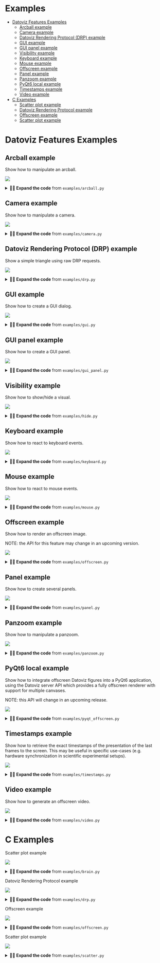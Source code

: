 # Examples

* [Datoviz Features Examples](#datoviz-features-examples)
    * [Arcball example](#arcball-example)
    * [Camera example](#camera-example)
    * [Datoviz Rendering Protocol (DRP) example](#datoviz-rendering-protocol-(drp)-example)
    * [GUI example](#gui-example)
    * [GUI panel example](#gui-panel-example)
    * [Visibility example](#visibility-example)
    * [Keyboard example](#keyboard-example)
    * [Mouse example](#mouse-example)
    * [Offscreen example](#offscreen-example)
    * [Panel example](#panel-example)
    * [Panzoom example](#panzoom-example)
    * [PyQt6 local example](#pyqt6-local-example)
    * [Timestamps example](#timestamps-example)
    * [Video example](#video-example)
* [C Examples](#c-examples)
    * [Scatter plot example](#scatter-plot-example)
    * [Datoviz Rendering Protocol example](#datoviz-rendering-protocol-example)
    * [Offscreen example](#offscreen-example)
    * [Scatter plot example](#scatter-plot-example)


# Datoviz Features Examples

## Arcball example

Show how to manipulate an arcball.

![](https://raw.githubusercontent.com/datoviz/data/main/screenshots/examples/arcball.png)

<details>
<summary><strong>👨‍💻 Expand the code</strong> from <code>examples/arcball.py</code></summary>

```python
import datoviz as dvz
from datoviz import vec3

app = dvz.app(0)
batch = dvz.app_batch(app)
scene = dvz.scene(batch)
# NOTE: at the moment, you need to set this flag when creating a figure if you intend to use ImGui.
figure = dvz.figure(scene, 800, 600, dvz.CANVAS_FLAGS_IMGUI)
panel = dvz.panel_default(figure)
visual = dvz.demo_panel_3D(panel)

# Get or create an arcball interaction for a panel.
arcball = dvz.panel_arcball(panel)

# Set initial angles for the arcball (which modifies the model matrix).
dvz.arcball_initial(arcball, vec3(-1.5, 0.0, +1.5))

# NOTE: at the moment, we need to tell Datoviz that the panel transform has changed.
dvz.panel_update(panel)

# Display a little GUI widget with sliders to control the arcball angles.
dvz.arcball_gui(arcball, app, dvz.figure_id(figure), panel)

dvz.scene_run(scene, app, 0)
dvz.scene_destroy(scene)
dvz.app_destroy(app)
```
</details>

## Camera example

Show how to manipulate a camera.

![](https://raw.githubusercontent.com/datoviz/data/main/screenshots/examples/camera.png)

<details>
<summary><strong>👨‍💻 Expand the code</strong> from <code>examples/camera.py</code></summary>

```python
import datoviz as dvz
from datoviz import vec3

app = dvz.app(0)
batch = dvz.app_batch(app)
scene = dvz.scene(batch)
# NOTE: at the moment, you need to set this flag when creating a figure if you intend to use ImGui.
figure = dvz.figure(scene, 800, 600, 0)
panel = dvz.panel_default(figure)
visual = dvz.demo_panel_3D(panel)

# Get or create the panel's 3D perspective camera.
camera = dvz.panel_camera(panel, 0)

# Camera initial parameters (the ones used when calling camera_reset()).
eye = vec3(0, 0, 2)
up = vec3(0, 1, 0)
lookat = vec3(0, 0, 0)
dvz.camera_initial(camera, eye, lookat, up)

# NOTE: at the moment, we need to tell Datoviz that the panel transform has changed.
dvz.panel_update(panel)

# Keyboard event callback function.


@dvz.keyboard
def on_keyboard(app, window_id, ev):
    global eye

    # Camera movement offset.
    d = .1

    # Keyboard events are PRESS, RELEASE, and REPEAT.
    if ev.type != dvz.KEYBOARD_EVENT_RELEASE:

        # Move the camera position depending on the pressed keys.
        if ev.key == dvz.KEY_UP:
            eye[2] -= d
        elif ev.key == dvz.KEY_DOWN:
            eye[2] += d
        elif ev.key == dvz.KEY_LEFT:
            eye[0] -= d
        elif ev.key == dvz.KEY_RIGHT:
            eye[0] += d

        # Update the camera position.
        dvz.camera_position(camera, eye)

        # Update the lookat position (just forward looking).
        lookat = vec3(*eye)
        lookat[2] -= 1
        dvz.camera_lookat(camera, lookat)

        # Optional here, this is just to show how to update the up vector of the camera.
        dvz.camera_up(camera, vec3(0, 1, 0))

        # Important: we must update the panel after the panel transformation parameters
        # have changed.
        dvz.panel_update(panel)


# We register the keyboard callback function.
dvz.app_on_keyboard(app, on_keyboard, None)

dvz.scene_run(scene, app, 0)
dvz.scene_destroy(scene)
dvz.app_destroy(app)
```
</details>

## Datoviz Rendering Protocol (DRP) example

Show a simple triangle using raw DRP requests.

![](https://raw.githubusercontent.com/datoviz/data/main/screenshots/examples/drp.png)

<details>
<summary><strong>👨‍💻 Expand the code</strong> from <code>examples/drp.py</code></summary>

```python
import numpy as np
import datoviz as dvz

app = dvz.app(0)
batch = dvz.app_batch(app)

# Constants.
width = 1024
height = 768

# Define the Vertex dtype
vertex_dtype = np.dtype([
    ('pos', np.float32, (3,)),  # 3D position (vec3)
    ('color', np.uint8, (4,))   # RGBA color (cvec4)
])
vertex_size = vertex_dtype.itemsize
pos_offset = vertex_dtype.fields['pos'][1]
color_offset = vertex_dtype.fields['color'][1]


# Create a canvas.
req = dvz.create_canvas(batch, width, height, dvz.DEFAULT_CLEAR_COLOR, 0)
canvas_id = req.id


# Create a custom graphics.
req = dvz.create_graphics(batch, dvz.GRAPHICS_CUSTOM, 0)
graphics_id = req.id


# Vertex shader.
vertex_glsl = """
#version 450

layout(location = 0) in vec3 pos;
layout(location = 1) in vec4 color;
layout(location = 0) out vec4 out_color;

void main()
{
    gl_Position = vec4(pos, 1.0);
    out_color = color;
}
"""

req = dvz.create_glsl(
    batch, dvz.SHADER_VERTEX, vertex_glsl)

# Assign the shader to the graphics pipe.
vertex_id = req.id
dvz.set_shader(batch, graphics_id, vertex_id)


# Fragment shader.
fragment_glsl = """
#version 450

layout(location = 0) in vec4 in_color;
layout(location = 0) out vec4 out_color;

void main()
{
    out_color = in_color;
}
"""

req = dvz.create_glsl(
    batch, dvz.SHADER_FRAGMENT, fragment_glsl)

# Assign the shader to the graphics pipe.
fragment_id = req.id
dvz.set_shader(batch, graphics_id, fragment_id)


# Primitive topology.
dvz.set_primitive(batch, graphics_id, dvz.PRIMITIVE_TOPOLOGY_TRIANGLE_LIST)

# Polygon mode.
dvz.set_polygon(batch, graphics_id, dvz.POLYGON_MODE_FILL)


# Vertex binding.
dvz.set_vertex(
    batch, graphics_id, 0, vertex_size, dvz.VERTEX_INPUT_RATE_VERTEX)

# Vertex attrs.
dvz.set_attr(batch, graphics_id, 0, 0, dvz.FORMAT_R32G32B32_SFLOAT, pos_offset)
dvz.set_attr(batch, graphics_id, 0, 1, dvz.FORMAT_R8G8B8A8_UNORM, color_offset)


# Create the vertex buffer dat.
req = dvz.create_dat(batch, dvz.BUFFER_TYPE_VERTEX, 3 * vertex_size, 0)
dat_id = req.id

# Bind the vertex buffer dat to the graphics pipe.
req = dvz.bind_vertex(batch, graphics_id, 0, dat_id, 0)

# Upload the triangle data.
data = np.array([
    ((-1, +1, 0), (255, 0, 0, 255)),
    ((+1, +1, 0), (0, 255, 0, 255)),
    ((+0, -1, 0), (0, 0, 255, 255)),
], dtype=vertex_dtype)
req = dvz.upload_dat(batch, dat_id, 0, 3 * vertex_size, data, 0)


# Commands.
dvz.record_begin(batch, canvas_id)
dvz.record_viewport(
    batch, canvas_id, dvz.DEFAULT_VIEWPORT, dvz.DEFAULT_VIEWPORT)
dvz.record_draw(batch, canvas_id, graphics_id, 0, 3, 0, 1)
dvz.record_end(batch, canvas_id)


# Run the application.

# NOTE: disabling this example for now as the current stable version of Datoviz is NOT built with
# shaderc support, due to compatibility issues on Linux. We'll fix it later.
# dvz.app_run(app, 0)

# Cleanup.
dvz.app_destroy(app)
```
</details>

## GUI example

Show how to create a GUI dialog.

![](https://raw.githubusercontent.com/datoviz/data/main/screenshots/examples/gui.png)

<details>
<summary><strong>👨‍💻 Expand the code</strong> from <code>examples/gui.py</code></summary>

```python
import ctypes
import numpy as np
import datoviz as dvz
from datoviz import vec2, vec3, Out

app = dvz.app(0)
batch = dvz.app_batch(app)
scene = dvz.scene(batch)
# NOTE: at the moment, you need to set this flag when creating a figure if you intend to use ImGui.
figure = dvz.figure(scene, 800, 600, dvz.CANVAS_FLAGS_IMGUI)

# Dialog width.
w = 300

labels = [
    "col0", "col1", "col2",
    "0",    "1",    "2",
    "3",    "4",    "5"]
rows = 2
cols = 3
selected = np.array([False, True], dtype=np.bool)

# IMPORTANT: these values need to be defined outside of the GUI callback.
checked = Out(True)
color = vec3(.7, .5, .3)

slider = Out(25.0)  # Warning: needs to be a float as it is passed to a function expecting a float

# GUI callback function, called at every frame. This is using Dear ImGui, an immediate-mode
# GUI system. This means the GUI is recreated from scratch at every frame.


@dvz.gui
def on_gui(app, fid, ev):

    # Set the size of the next GUI dialog.
    dvz.gui_pos(vec2(25, 25), vec2(0, 0))
    dvz.gui_size(vec2(w + 20, 550))

    # Start a GUI dialog, specifying a dialog title.
    dvz.gui_begin("My GUI", 0)

    # Add a button. The function returns whether the button was pressed during this frame.
    if dvz.gui_button("Button", w, 30):
        print("button clicked")

    # Create a tree, this call returns True if this node is unfolded.
    if dvz.gui_node("Item 1"):
        # Display an item in the tree.
        dvz.gui_selectable("Hello inside item 1")
        # Return True if this item was clicked.
        if dvz.gui_clicked():
            print("clicked sub item 1")
        # Go up one level.
        dvz.gui_pop()

    if dvz.gui_node("Item 2"):
        if dvz.gui_node("Item 2.1"):
            dvz.gui_selectable("Hello inside item 2")
            if dvz.gui_clicked():
                print("clicked sub item 2")
            dvz.gui_pop()
        dvz.gui_pop()

    if dvz.gui_table("table", rows, cols, labels, selected, 0):
        print("Selected rows:", np.nonzero(selected)[0])

    if dvz.gui_checkbox("Checkbox", checked):
        print("Checked status:", checked.value)

    if dvz.gui_colorpicker("Color picker", color, 0):
        print("Color:", color)

    if dvz.gui_slider("Slider", 0.0, 100.0, slider):
        print("Slider value:", slider.value)

    # End the GUI dialog.
    dvz.gui_end()


# Associate a GUI callback function with a figure.
dvz.app_gui(app, dvz.figure_id(figure), on_gui, None)

dvz.scene_run(scene, app, 0)
dvz.scene_destroy(scene)
dvz.app_destroy(app)
```
</details>

## GUI panel example

Show how to create a GUI panel.

![](https://raw.githubusercontent.com/datoviz/data/main/screenshots/examples/gui_panel.png)

<details>
<summary><strong>👨‍💻 Expand the code</strong> from <code>examples/gui_panel.py</code></summary>

```python
import datoviz as dvz

app = dvz.app(0)
batch = dvz.app_batch(app)
scene = dvz.scene(batch)
# NOTE: at the moment, you need to set this flag when creating a figure if you intend to use ImGui.
figure = dvz.figure(scene, 800, 600, dvz.CANVAS_FLAGS_IMGUI)

# Create a panel, specifying the panel offset and size (x, y, width, height, in pixels).
panel1 = dvz.panel(figure, 50, 50, 300, 300)
dvz.demo_panel_3D(panel1)

# Wrap a panel in a GUI dialog.
dvz.panel_gui(panel1, "Panel 1", 0)

panel2 = dvz.panel(figure, 400, 100, 300, 300)
dvz.demo_panel_2D(panel2)
dvz.panel_gui(panel2, "Panel 2", 0)

dvz.scene_run(scene, app, 0)
dvz.scene_destroy(scene)
dvz.app_destroy(app)
```
</details>

## Visibility example

Show how to show/hide a visual.

![](https://raw.githubusercontent.com/datoviz/data/main/screenshots/examples/hide.png)

<details>
<summary><strong>👨‍💻 Expand the code</strong> from <code>examples/hide.py</code></summary>

```python
import ctypes
import numpy as np
import datoviz as dvz
from datoviz import vec2, vec3, Out

app = dvz.app(0)
batch = dvz.app_batch(app)
scene = dvz.scene(batch)
# NOTE: at the moment, you need to set this flag when creating a figure if you intend to use ImGui.
figure = dvz.figure(scene, 800, 600, dvz.CANVAS_FLAGS_IMGUI)
panel = dvz.panel_default(figure)
visual = dvz.demo_panel_2D(panel)

visible = Out(True)


@dvz.gui
def on_gui(app, fid, ev):
    dvz.gui_begin("GUI", 0)
    if dvz.gui_checkbox("Visible?", visible):
        dvz.visual_show(visual, visible.value)
        dvz.figure_update(figure)
    dvz.gui_end()


dvz.app_gui(app, dvz.figure_id(figure), on_gui, None)

dvz.scene_run(scene, app, 0)
dvz.scene_destroy(scene)
dvz.app_destroy(app)
```
</details>

## Keyboard example

Show how to react to keyboard events.

![](https://raw.githubusercontent.com/datoviz/data/main/screenshots/examples/keyboard.png)

<details>
<summary><strong>👨‍💻 Expand the code</strong> from <code>examples/keyboard.py</code></summary>

```python
import datoviz as dvz

app = dvz.app(0)
batch = dvz.app_batch(app)
scene = dvz.scene(batch)
figure = dvz.figure(scene, 800, 600, 0)


@dvz.keyboard
def on_keyboard(app, window_id, ev):
    action = {dvz.KEYBOARD_EVENT_RELEASE: "released",
              dvz.KEYBOARD_EVENT_PRESS: "pressed"}.get(ev.type)
    print(f"{action} key {ev.key} ({dvz.key_name(ev.key)})")


dvz.app_on_keyboard(app, on_keyboard, None)

dvz.scene_run(scene, app, 0)
dvz.scene_destroy(scene)
dvz.app_destroy(app)
```
</details>

## Mouse example

Show how to react to mouse events.

![](https://raw.githubusercontent.com/datoviz/data/main/screenshots/examples/mouse.png)

<details>
<summary><strong>👨‍💻 Expand the code</strong> from <code>examples/mouse.py</code></summary>

```python
import datoviz as dvz

app = dvz.app(0)
batch = dvz.app_batch(app)
scene = dvz.scene(batch)
figure = dvz.figure(scene, 800, 600, 0)


@dvz.on_mouse
def on_mouse(app, window_id, ev):
    action = dvz.from_enum(dvz.MouseEventType, ev.type)
    x, y = ev.pos
    print(f"{action} ({x:.0f}, {y:.0f}) ", end="")

    if ev.type in (dvz.MOUSE_EVENT_CLICK, dvz.MOUSE_EVENT_DOUBLE_CLICK):
        button = ev.button
        print(f"{dvz.button_name(button)} button", end="")

    if ev.type in (dvz.MOUSE_EVENT_DRAG_START, dvz.MOUSE_EVENT_DRAG_STOP, dvz.MOUSE_EVENT_DRAG):
        button = ev.button
        xd, yd = ev.content.d.press_pos
        print(f"{dvz.button_name(button)} button pressed at ({xd:.0f}, {yd:.0f})", end="")

    if ev.type == dvz.MOUSE_EVENT_WHEEL:
        w = ev.content.w.dir[1]
        print(f"wheel direction {w}", end="")

    print()


dvz.app_on_mouse(app, on_mouse, None)

dvz.scene_run(scene, app, 0)
dvz.scene_destroy(scene)
dvz.app_destroy(app)
```
</details>

## Offscreen example

Show how to render an offscreen image.

NOTE: the API for this feature may change in an upcoming version.

![](https://raw.githubusercontent.com/datoviz/data/main/screenshots/examples/offscreen.png)

<details>
<summary><strong>👨‍💻 Expand the code</strong> from <code>examples/offscreen.py</code></summary>

```python
import datoviz as dvz

app = dvz.app(dvz.APP_FLAGS_OFFSCREEN)
batch = dvz.app_batch(app)
scene = dvz.scene(batch)
figure = dvz.figure(scene, 800, 600, 0)
dvz.demo_panel_2D(dvz.panel_default(figure))

# Need to run at least one frame before capturing a screenshot.
dvz.scene_run(scene, app, 1)

# Save a PNG screenshot.
dvz.app_screenshot(app, dvz.figure_id(figure), "offscreen_python.png")

dvz.scene_destroy(scene)
dvz.app_destroy(app)
```
</details>

## Panel example

Show how to create several panels.

![](https://raw.githubusercontent.com/datoviz/data/main/screenshots/examples/panel.png)

<details>
<summary><strong>👨‍💻 Expand the code</strong> from <code>examples/panel.py</code></summary>

```python
import datoviz as dvz

app = dvz.app(0)
batch = dvz.app_batch(app)
scene = dvz.scene(batch)
figure = dvz.figure(scene, 800, 600, 0)

# Create two panels side-by-side.
panel1 = dvz.panel(figure, 0, 0, 400, 600)
panel2 = dvz.panel(figure, 400, 0, 400, 600)

# Add demo visuals to the panels.
visual1 = dvz.demo_panel_2D(panel1)
visual2 = dvz.demo_panel_3D(panel2)

# Set some margins for the first panel, which affects the panel's coordinate systems.
# [-1, +1] map to the "inner" viewport.
dvz.panel_margins(panel1, 20, 100, 20, 20)  # top, right, bottom, left, like in CSS
# Indicate that the first visual should be hidden inside the margins, outside of [-1, +1].
dvz.visual_clip(visual1, dvz.VIEWPORT_CLIP_OUTER)

dvz.scene_run(scene, app, 0)
dvz.scene_destroy(scene)
dvz.app_destroy(app)
```
</details>

## Panzoom example

Show how to manipulate a panzoom.

![](https://raw.githubusercontent.com/datoviz/data/main/screenshots/examples/panzoom.png)

<details>
<summary><strong>👨‍💻 Expand the code</strong> from <code>examples/panzoom.py</code></summary>

```python
import datoviz as dvz
from datoviz import dvec2

app = dvz.app(0)
batch = dvz.app_batch(app)
scene = dvz.scene(batch)
figure = dvz.figure(scene, 800, 600, 0)
panel = dvz.panel_default(figure)
panzoom = dvz.panel_panzoom(panel)
visual = dvz.demo_panel_2D(panel)

# Create a data coordinate system [0, 100] x [0, 10].
ref = dvz.ref(0)
dvz.ref_set(ref, dvz.DIM_X, 0, 100)
dvz.ref_set(ref, dvz.DIM_Y, 0, 10)

# When passed a zero vector, dvz.panzoom_xlim() returns the current xmin and xmax in data
# coordinates.
xlim = dvec2(0)
dvz.panzoom_xlim(panzoom, ref, xlim)

# When passed a non-zero vector, dvz.panzoom_xlim() sets the current xmin and xmax.
xlim[1] /= 2.0
dvz.panzoom_xlim(panzoom, ref, xlim)

# NOTE: at the moment, we need to tell Datoviz that the panel transform has changed.
dvz.panel_update(panel)

dvz.scene_run(scene, app, 0)

dvz.ref_destroy(ref)
dvz.scene_destroy(scene)
dvz.app_destroy(app)
```
</details>

## PyQt6 local example

Show how to integrate offscreen Datoviz figures into a PyQt6 application, using the Datoviz
server API which provides a fully offscreen renderer with support for multiple canvases.

NOTE: this API will change in an upcoming release.

![](https://raw.githubusercontent.com/datoviz/data/main/screenshots/examples/pyqt_offscreen.png)

<details>
<summary><strong>👨‍💻 Expand the code</strong> from <code>examples/pyqt_offscreen.py</code></summary>

```python
import sys

try:
    from PyQt6.QtWidgets import QApplication, QMainWindow, QSplitter
    from PyQt6.QtCore import Qt
except:
    from PyQt5.QtWidgets import QApplication, QMainWindow, QSplitter
    from PyQt5.QtCore import Qt

import datoviz as dvz
from datoviz.backends.pyqt6 import QtServer


WIDTH, HEIGHT = 800, 600


class ExampleWindow(QMainWindow):
    def __init__(self):
        super().__init__()
        self.setWindowTitle("Example Qt Datoviz window")

        # Create a Qt Datoviz server.
        self.qt_server = QtServer()

        # Create two figures (special Qt widgets with a Datoviz figure).
        w, h = WIDTH // 2, HEIGHT
        self.qt_figure1 = self.qt_server.create_figure(w, h)
        self.qt_figure2 = self.qt_server.create_figure(w, h)

        # Fill the figures with mock data.
        dvz.demo_panel_2D(dvz.panel(self.qt_figure1.figure, 0, 0, w, h))
        dvz.demo_panel_2D(dvz.panel(self.qt_figure2.figure, 0, 0, w, h))

        # Add the two figures in the main window.
        splitter = QSplitter(Qt.Orientation.Horizontal)
        splitter.addWidget(self.qt_figure1)
        splitter.addWidget(self.qt_figure2)
        splitter.setCollapsible(0, False)
        splitter.setCollapsible(1, False)
        self.setCentralWidget(splitter)
        self.resize(WIDTH, HEIGHT)


if __name__ == "__main__":
    app = QApplication(sys.argv)
    mw = ExampleWindow()
    mw.show()
    sys.exit(app.exec())
```
</details>

## Timestamps example

Show how to retrieve the exact timestamps of the presentation of the last frames to the screen.
This may be useful in specific use-cases (e.g. hardware synchronization in scientific experimental
setups).

![](https://raw.githubusercontent.com/datoviz/data/main/screenshots/examples/timestamps.png)

<details>
<summary><strong>👨‍💻 Expand the code</strong> from <code>examples/timestamps.py</code></summary>

```python
import numpy as np
import datoviz as dvz

app = dvz.app(0)
batch = dvz.app_batch(app)
scene = dvz.scene(batch)
figure = dvz.figure(scene, 800, 600, 0)
panel = dvz.panel_default(figure)
dvz.demo_panel_2D(panel)

# Frame presentation timestamps.
# Every second, we show the timestamps of the last `count` frames.
count = 5

# We prepare the arrays holding the data.
seconds = np.zeros(count, dtype=np.uint64)  # epoch, in seconds
nanoseconds = np.zeros(count, dtype=np.uint64)  # number of ns within the second


@dvz.timer
def on_timer(app, window_id, ev):
    #  The timestamps are automatically recorded at every frame, this call fetches the last
    # `count` ones.
    dvz.app_timestamps(app, dvz.figure_id(figure), count, seconds, nanoseconds)

    # We display the values.
    print(f"Last {count} frames:")
    print(np.c_[seconds, nanoseconds])


# Timer: retrieve and display the timestamps every second.
# NOTE: it is currently impossible to call dvz.app_timestamps() after the window has been closed.
dvz.app_ontimer(app, on_timer, None)
dvz.app_timer(app, 0, 1, 0)

# Run the application and cleanup.
dvz.scene_run(scene, app, 0)
dvz.scene_destroy(scene)
dvz.app_destroy(app)
```
</details>

## Video example

Show how to generate an offscreen video.

![](https://raw.githubusercontent.com/datoviz/data/main/screenshots/examples/video.png)

<details>
<summary><strong>👨‍💻 Expand the code</strong> from <code>examples/video.py</code></summary>

```python
from pathlib import Path
import os
import numpy as np

try:
    import tqdm
    import imageio
except ImportError as e:
    print("This example requires the tqdm and imageio dependencies. Aborting")
    exit()

import datoviz as dvz
from datoviz import vec3


# Image size.
WIDTH, HEIGHT = 1920, 1280

# Initialize Datoviz scene.
server = dvz.server(0)
scene = dvz.scene(None)
batch = dvz.scene_batch(scene)
figure = dvz.figure(scene, WIDTH, HEIGHT, 0)
panel = dvz.panel_default(figure)
visual = dvz.demo_panel_3D(panel)
arcball = dvz.panel_arcball(panel)
camera = dvz.panel_camera(panel, 0)


# Rendering function.
def render(angle):
    # Update the arcball angle.
    dvz.arcball_set(arcball, vec3(0, angle, 0))
    dvz.panel_update(panel)

    # Render the scene.
    dvz.scene_render(scene, server)

    # Get the image as a NumPy array (3*uint8 for RGB components).
    rgb = dvz.server_grab(server, dvz.figure_id(figure), 0)
    img = dvz.pointer_image(rgb, WIDTH, HEIGHT)
    return img


# Make the video.
fps = 60  # number of frames per second in the video
laps = 1  # number of rotations
lap_duration = 4.0  # duration of each rotation
frame_count = int(lap_duration * laps * fps)  # total number of frames to generate
# path to video file to write
output_file = Path(__file__).parent / "video.mp4"
kwargs = dict(
    fps=fps,
    format="FFMPEG",
    mode="I",
    # Quality FFMPEG presets
    codec="libx264",
    output_params=(
        "-preset slow -crf 18 -color_range 1 -colorspace bt709 "
        "-color_primaries bt709 -color_trc bt709"
    ).split(" "),
    pixelformat="yuv420p",
)
if 'DVZ_CAPTURE' not in os.environ:  # HACK: avoid recording the video with `just runexamples`
    with imageio.get_writer(output_file, **kwargs) as writer:
        for angle in tqdm.tqdm(np.linspace(0, 2 * np.pi, frame_count)[:-1]):
            writer.append_data(render(angle))

# Cleanup.
dvz.server_destroy(server)
```
</details>

# C Examples

Scatter plot example

![](https://raw.githubusercontent.com/datoviz/data/main/screenshots/examples/brain.png)

<details>
<summary><strong>👨‍💻 Expand the code</strong> from <code>examples/brain.py</code></summary>

```c
/*************************************************************************************************/
/*  Scatter plot example                                                                         */
/*************************************************************************************************/

/// We import the library public header.
#include <datoviz.h>


// Callback function called at every mouse event (mouse, click, drag...)
static void show_arcball_angles(DvzApp* app, DvzId window_id, DvzMouseEvent ev)
{
    ANN(app);

    // We only run the callback function when mouse drag stops (button down, move, button up).
    if (ev.type != DVZ_MOUSE_EVENT_DRAG_STOP)
        return;

    // The user data is passed as last argument in dvz_app_on_mouse().
    DvzArcball* arcball = (DvzArcball*)ev.user_data;
    ANN(arcball);

    // Get the arcball angles and display them.
    vec3 angles = {0};
    dvz_arcball_angles(arcball, angles);
    printf("Arcball angles: %.02f, %.02f, %.02f\n", angles[0], angles[1], angles[2]);
}


// Entry point.
int main(int argc, char** argv)
{
    // Create app object.
    DvzApp* app = dvz_app(0);
    DvzBatch* batch = dvz_app_batch(app);

    // Create a scene.
    DvzScene* scene = dvz_scene(batch);

    // Create a figure.
    DvzFigure* figure = dvz_figure(scene, 800, 600, DVZ_CANVAS_FLAGS_FPS);

    // Create a panel.
    DvzPanel* panel = dvz_panel_default(figure);

    // Arcball.
    DvzArcball* arcball = dvz_panel_arcball(panel);

    // Set the initial arcball angles.
    dvz_arcball_initial(arcball, (vec3){+0.6, -1.2, +3.0});
    dvz_panel_update(panel); // IMPORTANT after changing the interactivity parameters

    // File path to a .obj file.
    // This is a 3D mesh reconstruction of a mouse brain, provided by the Allen Institute.
    char path[1024] = {0};
    snprintf(path, sizeof(path), "data/mesh/brain.obj");

    // Load the obj file.
    DvzShape shape = dvz_shape_obj(path);
    if (!shape.vertex_count)
    {
        dvz_shape_destroy(&shape);
        return 0;
    }

    // Set the color of every vertex (the shape comes with an already allocated color array).
    for (uint32_t i = 0; i < shape.vertex_count; i++)
    {
        // Generate colors using the "bwr" colormap, in reverse (blue -> red).
        // dvz_colormap_scale(
        //     DVZ_CMAP_COOLWARM, shape.vertex_count - 1 - i, 0, shape.vertex_count,
        //     shape.color[i]);
        // shape.color[i][0] = shape.color[i][1] = shape.color[i][2] = 128;
        shape.color[i][3] = 32;
    }

    // Create a mesh visual with basic lightingsupport.
    DvzVisual* visual = dvz_mesh_shape(batch, &shape, DVZ_MESH_FLAGS_LIGHTING);

    // NOTE: transparent meshes require special care.
    dvz_visual_depth(visual, DVZ_DEPTH_TEST_DISABLE); // disable depth test
    dvz_visual_cull(visual, DVZ_CULL_MODE_BACK);      // cull mode
    dvz_visual_blend(visual, DVZ_BLEND_OIT);          // special, imperfect order-independent blend
    dvz_mesh_light_params(visual, 0, (vec4){.75, .1, .1, 16}); // light parameters

    // Add the visual to the panel AFTER setting the visual's data.
    dvz_panel_visual(panel, visual, 0);

    // Print the arcball angles in the terminal.
    dvz_app_on_mouse(app, show_arcball_angles, arcball);

    // Run the app.
    dvz_scene_run(scene, app, 0);

    // Cleanup.
    dvz_scene_destroy(scene);
    dvz_app_destroy(app);

    return 0;
}

```
</details>

Datoviz Rendering Protocol example

![](https://raw.githubusercontent.com/datoviz/data/main/screenshots/examples/drp.png)

<details>
<summary><strong>👨‍💻 Expand the code</strong> from <code>examples/drp.py</code></summary>

```c
/*************************************************************************************************/
/*  Datoviz Rendering Protocol example                                                           */
/*************************************************************************************************/

// Imports.
#include <datoviz_protocol.h>
#include <stddef.h>

// Entry point.
int main(int argc, char** argv)
{
    // Create app object.
    DvzApp* app = dvz_app(0);
    DvzBatch* batch = dvz_app_batch(app);
    DvzRequest req = {0};

    // Constants.
    uint32_t width = 1024;
    uint32_t height = 768;

    // Structure holding the vertex data.
    struct Vertex
    {
        vec3 pos;
        DvzColor color;
    };


    // Create a canvas.
    req = dvz_create_canvas(batch, width, height, DVZ_DEFAULT_CLEAR_COLOR, 0);
    DvzId canvas_id = req.id;


    // Create a custom graphics.
    req = dvz_create_graphics(batch, DVZ_GRAPHICS_CUSTOM, 0);
    DvzId graphics_id = req.id;


    // Vertex shader.
    const char* vertex_glsl = //
        "#version 450\n"
        "\n"
        "layout(location = 0) in vec3 pos;\n"
        "layout(location = 1) in vec4 color;\n"
        "layout(location = 0) out vec4 out_color;\n"
        "\n"
        "void main()\n"
        "{\n"
        "    gl_Position = vec4(pos, 1.0);\n"
        "    out_color = color;\n"
        "}\n";
    req = dvz_create_glsl(batch, DVZ_SHADER_VERTEX, vertex_glsl);

    // Assign the shader to the graphics pipe.
    DvzId vertex_id = req.id;
    dvz_set_shader(batch, graphics_id, vertex_id);


    // Fragment shader.
    const char* fragment_glsl = //
        "#version 450\n"
        "\n"
        "layout(location = 0) in vec4 in_color;\n"
        "layout(location = 0) out vec4 out_color;\n"
        "\n"
        "void main()\n"
        "{\n"
        "    out_color = in_color;\n"
        "}\n";
    req = dvz_create_glsl(batch, DVZ_SHADER_FRAGMENT, fragment_glsl);

    // Assign the shader to the graphics pipe.
    DvzId fragment_id = req.id;
    dvz_set_shader(batch, graphics_id, fragment_id);


    // Primitive topology.
    dvz_set_primitive(batch, graphics_id, DVZ_PRIMITIVE_TOPOLOGY_TRIANGLE_LIST);

    // Polygon mode.
    dvz_set_polygon(batch, graphics_id, DVZ_POLYGON_MODE_FILL);


    // Vertex binding.
    dvz_set_vertex(batch, graphics_id, 0, sizeof(struct Vertex), DVZ_VERTEX_INPUT_RATE_VERTEX);

    // Vertex attrs.
    dvz_set_attr(
        batch, graphics_id, 0, 0, DVZ_FORMAT_R32G32B32_SFLOAT, offsetof(struct Vertex, pos));
    dvz_set_attr(
        batch, graphics_id, 0, 1, DVZ_FORMAT_R8G8B8A8_UNORM, offsetof(struct Vertex, color));


    // Create the vertex buffer dat.
    req = dvz_create_dat(batch, DVZ_BUFFER_TYPE_VERTEX, 3 * sizeof(struct Vertex), 0);
    DvzId dat_id = req.id;

    // Bind the vertex buffer dat to the graphics pipe.
    req = dvz_bind_vertex(batch, graphics_id, 0, dat_id, 0);

    // Upload the triangle data.
    struct Vertex data[] = {
        {{-1, +1, 0}, {255, 0, 0, 255}},
        {{+1, +1, 0}, {0, 255, 0, 255}},
        {{+0, -1, 0}, {0, 0, 255, 255}},
    };
    req = dvz_upload_dat(batch, dat_id, 0, sizeof(data), data, 0);


    // Commands.
    dvz_record_begin(batch, canvas_id);
    dvz_record_viewport(batch, canvas_id, DVZ_DEFAULT_VIEWPORT, DVZ_DEFAULT_VIEWPORT);
    dvz_record_draw(batch, canvas_id, graphics_id, 0, 3, 0, 1);
    dvz_record_end(batch, canvas_id);


    // Run the application.
    dvz_app_run(app, 0);

    // Cleanup.
    dvz_app_destroy(app);

    return 0;
}

```
</details>

Offscreen example

![](https://raw.githubusercontent.com/datoviz/data/main/screenshots/examples/offscreen.png)

<details>
<summary><strong>👨‍💻 Expand the code</strong> from <code>examples/offscreen.py</code></summary>

```c
/*************************************************************************************************/
/*  Offscreen example                                                                            */
/*************************************************************************************************/

/// We import the library public header.
#include <datoviz.h>

// Entry point.
int main(int argc, char** argv)
{
    // Create app object.
    DvzApp* app = dvz_app(DVZ_APP_FLAGS_OFFSCREEN);
    DvzBatch* batch = dvz_app_batch(app);

    // Create a scene.
    DvzScene* scene = dvz_scene(batch);

    // Create a figure.
    DvzFigure* figure = dvz_figure(scene, 800, 600, 0);

    // Create a panel.
    DvzPanel* panel = dvz_panel_default(figure);

    // Panzoom.
    DvzPanzoom* pz = dvz_panel_panzoom(panel);

    // Create a visual.
    DvzVisual* visual = dvz_point(batch, 0);

    // Allocate a number of points.
    const uint32_t n = 10000;
    dvz_point_alloc(visual, n);

    // Set the point positions.
    vec3* pos = dvz_mock_pos_2D(n, 0.25);
    dvz_point_position(visual, 0, n, pos, 0);
    FREE(pos);

    // Set the point RGBA colors.
    DvzColor* color = dvz_mock_color(n, 128);
    dvz_point_color(visual, 0, n, color, 0);
    FREE(color);

    // Set the point sizes.
    float* size = dvz_mock_uniform(n, 25, 50);
    dvz_point_size(visual, 0, n, size, 0);
    FREE(size);

    // Add the visual to the panel AFTER setting the visual's data.
    dvz_panel_visual(panel, visual, 0);

    // Run the app.
    dvz_scene_run(scene, app, 0);

    // Screenshot.
    dvz_app_screenshot(app, dvz_figure_id(figure), "offscreen_example.png");

    // Cleanup.
    dvz_scene_destroy(scene);
    dvz_app_destroy(app);

    return 0;
}

```
</details>

Scatter plot example

![](https://raw.githubusercontent.com/datoviz/data/main/screenshots/examples/scatter.png)

<details>
<summary><strong>👨‍💻 Expand the code</strong> from <code>examples/scatter.py</code></summary>

```c
/*************************************************************************************************/
/*  Scatter plot example                                                                         */
/*************************************************************************************************/

/// We import the library public header.
#include <datoviz.h>

// Entry point.
int main(int argc, char** argv)
{
    // Create app object.
    DvzApp* app = dvz_app(0);
    DvzBatch* batch = dvz_app_batch(app);

    // Create a scene.
    DvzScene* scene = dvz_scene(batch);

    // Create a figure.
    DvzFigure* figure = dvz_figure(scene, 800, 600, 0);

    // Create a panel.
    DvzPanel* panel = dvz_panel_default(figure);

    // Panzoom.
    DvzPanzoom* pz = dvz_panel_panzoom(panel);

    // Create a visual.
    DvzVisual* visual = dvz_point(batch, 0);

    // Allocate a number of points.
    const uint32_t n = 10000;
    dvz_point_alloc(visual, n);

    // Set the point positions.
    vec3* pos = dvz_mock_pos_2D(n, 0.25);
    dvz_point_position(visual, 0, n, pos, 0);
    FREE(pos);

    // Set the point RGBA colors.
    DvzColor* color = dvz_mock_color(n, 128);
    dvz_point_color(visual, 0, n, color, 0);
    FREE(color);

    // Set the point sizes.
    float* size = dvz_mock_uniform(n, 25, 50);
    dvz_point_size(visual, 0, n, size, 0);
    FREE(size);

    // Add the visual to the panel AFTER setting the visual's data.
    dvz_panel_visual(panel, visual, 0);

    // Run the app.
    dvz_scene_run(scene, app, 0);

    // Cleanup.
    dvz_scene_destroy(scene);
    dvz_app_destroy(app);

    return 0;
}

```
</details>

